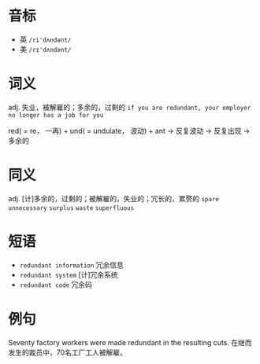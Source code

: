 # 音标

- 英 `/ri'dʌndənt/`
- 美 `/rɪ'dʌndənt/`

# 词义

adj. 失业，被解雇的；多余的，过剩的
`if you are redundant, your employer no longer has a job for you`



red( = re， 一再) + und( = undulate， 波动) + ant → 反复波动 → 反复出现 → 多余的

# 同义

adj. [计]多余的，过剩的；被解雇的，失业的；冗长的，累赘的
`spare` `unnecessary` `surplus` `waste` `superfluous`

# 短语

- `redundant information` 冗余信息
- `redundant system` [计]冗余系统
- `redundant code` 冗余码

# 例句

Seventy factory workers were made redundant in the resulting cuts.
在继而发生的裁员中，70名工厂工人被解雇。


